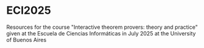 # ECI2025
Resources for the course "Interactive theorem provers: theory and practice" given at the Escuela de Ciencias Informáticas in July 2025 at the University of Buenos Aires
